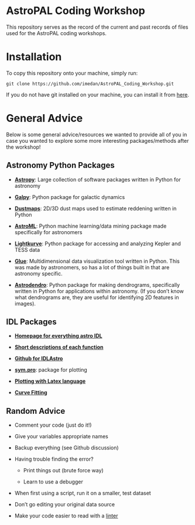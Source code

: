 # AstroPAL Coding Workshop

This repository serves as the record of the current and past records of files used for the AstroPAL coding workshops.

# Installation

To copy this repository onto your machine, simply run:

	git clone https://github.com/imedan/AstroPAL_Coding_Workshop.git

If you do not have git installed on your machine, you can install it from [here](https://git-scm.com/downloads).

# General Advice

Below is some general advice/resources we wanted to provide all of you in case you wanted to explore some more interesting packages/methods after the workshop!

## Astronomy Python Packages

* **[Astropy](https://www.astropy.org)**:  Large collection of software packages written in Python for astronomy

* **[Galpy](https://docs.galpy.org/en/latest/)**: Python package for galactic dynamics

* **[Dustmaps](https://dustmaps.readthedocs.io/en/latest/)**:  2D/3D dust maps used to estimate reddening written in Python

* **[AstroML](https://www.astroml.org)**: Python machine learning/data mining package made specifically for astronomers

* **[Lightkurve](https://docs.lightkurve.org)**: Python package for accessing and analyzing Kepler and TESS data

* **[Glue](https://glueviz.org)**: Multidimensional data visualization tool written in Python. This was made by
astronomers, so has a lot of things built in that are astronomy specific.

* **[Astrodendro](https://dendrograms.readthedocs.io/en/stable/)**: Python package for making dendrograms, specifically written in Python for applications within astronomy. (If you don’t know what dendrograms are, they are useful for identifying 2D features in images).

## IDL Packages

* **[Homepage for everything astro IDL](https://idlastro.gsfc.nasa.gov/)**

* **[Short descriptions of each function](https://idlastro.gsfc.nasa.gov/contents.html)**

* **[Github for IDLAstro](https://github.com/wlandsman/IDLAstro)**

* **[sym.pro](https://lesia.obspm.fr/kronos/routines/sym-code.html)**: package for plotting

* **[Plotting with Latex language](http://physics.mnstate.edu/craig/textoidl/textoidl-2-1-2/textoidl.pro)**

* **[Curve Fitting](https://epics.anl.gov/bcda/dataVis/idl_html/CurvFitRef.html)**

## Random Advice

* Comment your code (just do it!)

* Give your variables appropriate names

* Backup everything (see Github discussion)

* Having trouble finding the error?

	* Print things out (brute force way)
	
	* Learn to use a debugger

* When first using a script, run it on a smaller, test dataset

* Don’t go editing your original data source

* Make your code easier to read with a [linter](http://www.sublimelinter.com/en/stable/)

